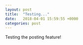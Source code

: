 ```yaml
---
layout: post
title:  "Testing..."
date:   2018-04-01 15:59:55 +0000
categories: post
---
```

Testing the posting feature!
